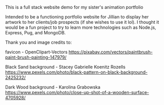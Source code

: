 This is a full stack website demo for my sister's animation portfolio

Intended to be a functioning portfolio website for Jillian to display her artwork to her clients/job prospects (if she wishes to use it lol). I thought it would be a fun project to try to learn more technologies such as Node.js, Express, Pug, and MongoDB. 

Thank you and image credits to:

favicon - OpenClipart-Vectors
https://pixabay.com/vectors/paintbrush-paint-brush-painting-147979/

Black Sand background - Stacey Gabrielle Koenitz Rozells
https://www.pexels.com/photo/black-pattern-on-black-background-2425232/

Dark Wood background - Karolina Grabowska
https://www.pexels.com/photo/close-up-shot-of-a-wooden-surface-4705928/
